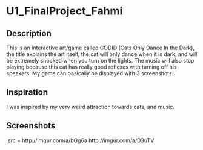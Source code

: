 # U1_FinalProject_Fahmi
<h2> Description </h2>
<p> This is an interactive art/game called CODID (Cats Only Dance In the Dark), the title explains the art itself,
the cat will only dance when it is dark, and will be extremely shocked when you turn on the lights. The music will also stop playing 
because this cat has really good reflexes with turning off his speakers. My game can basically be displayed with 3 screenshots. <p>
<h2> Inspiration </h2>
I was inspired by my very weird attraction towards cats, and music. 
<h2> Screenshots </h2>
<img> src = http://imgur.com/a/bGg6a 
http://imgur.com/a/D3uTV 
